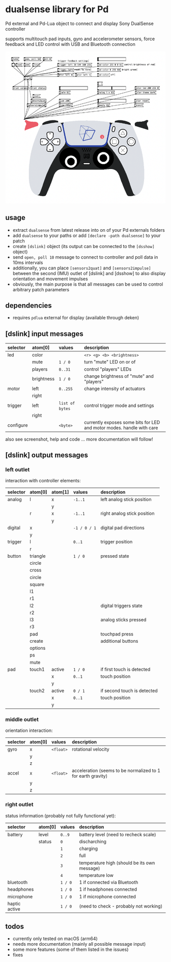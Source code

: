 # dualsense library for Pd
Pd external and Pd-Lua object to connect and display Sony DualSense controller

supports multitouch pad inputs, gyro and accelerometer sensors, force feedback and LED control with USB and Bluetooth connection

![dsshow.pd_lua screenshot](dsshow.png)

## usage

* extract `dualsense` from latest release into on of your Pd externals folders
* add `dualsense` to your paths or add `[declare -path dualsense]` to your patch
* create `[dslink]` object (its output can be connected to the `[dsshow]` object)
* send `open, poll 10` message to connect to controller and poll data in 10ms intervals
* additionally, you can place `[sensors2quat]` and `[sensors2impulse]` between the second (IMU) outlet of [dslink] and [dsshow] to also display orientation and movement impulses
* obviously, the main purpose is that all messages can be used to control arbitrary patch parameters

## dependencies

* requires `pdlua` external for display (available through deken)

## [dslink] input messages

| selector  | atom[0] |  values | description |
| :--- | :--- | :--- | :--- |
| led  | color  |  | `<r> <g> <b> <brightness>` | rgb 0..255, brightness 0..1 |
|      | mute | `1 / 0` | turn "mute" LED on or of |
|      | players | `0..31` | control "players" LEDs |
|      | brightness | `1 / 0` | change brightness of "mute" and "players" |
| motor | left | `0..255` | change intensity of actuators |
|      | right |    |    |
| trigger | left | `list of bytes` | control trigger mode and settings |
|      | right |    |    |
| configure |  | `<byte>` | currently exposes some bits for LED and motor modes. handle with care |

also see screenshot, help and code ... more documentation will follow!

## [dslink] output messages

### left outlet
interaction with controller elements:

| selector  | atom[0] | atom[1] | values | description |
| :--- | :--- | :--- | :--- | :--- |
| analog  | l  | x | `-1..1` | left analog stick position |
|         |  | y |  |  |
|         | r  | x | `-1..1` | right analog stick position |
|         |  | y |  |  |
| digital | x |   | `-1 / 0 / 1` | digital pad directions |
|         | y |   |  |   |
| trigger | l |  | `0..1` | trigger position |
|         | r |  |  |  |
| button  | triangle |  | `1 / 0` | pressed state |
|         | circle   |  |  |  |
|         | cross   |  |  |  |
|         | circle   |  |  |  |
|         | square   |  |  |  |
|         | l1   |  |  |  |
|         | r1   |  |  |  |
|         | l2   |  |  | digital triggers state |
|         | r2   |  |  |  |
|         | l3   |  |  | analog sticks pressed |
|         | r3   |  |  |  |
|         | pad   |  |  | touchpad press |
|         | create   |  |  | additional buttons |
|         | options   |  |  |  |
|         | ps   |  |  |  |
|         | mute   |  |  |  |
| pad     | touch1 |  active | `1 / 0` | if first touch is detected |
|         |        |  x  |  `0..1`  | touch position |
|         |        |  y  |        |  |
|         | touch2 |  active | `0 / 1` | if second touch is detected |
|         |        |  x  |  `0..1`  | touch position |
|         |        |  y  |        |  |

### middle outlet 
orientation interaction:

| selector  | atom[0] | values | description |
| :--- | :--- | :--- | :--- |
| gyro  | x  | `<float>` | rotational velocity |
|         | y |   |  |
|         | z |   |  |
| accel | x | `<float>` | acceleration (seems to be normalized to 1 for earth gravity) |
|         | y |  |  |
|         | z |  |  |

### right outlet 
status information (probably not fully functional yet):

| selector  | atom[0] | values | description |
| :--- | :--- | :--- | :--- |
| battery  | level | `0..9` | battery level (need to recheck scale) |
|         | status |  `0` | discharching  |
|         |        |  `1` | charging  |
|         |        |  `2` | full  |
|         |        |  `3` | temperature high (should be its own message) |
|         |        |  `4` | temperature low  |
| bluetooth |  | `1 / 0` | 1 if connected via Bluetooth |
| headphones |  | `1 / 0` | 1 if headphones connected |
| microphone |  | `1 / 0` | 1 if microphone connected |
| haptic active |  | `1 / 0` | (need to check - probably not working) |

## todos

* currently only tested on macOS (arm64)
* needs more documentation (mainly all possible message input)
* some more features (some of them listed in the issues) 
* fixes
